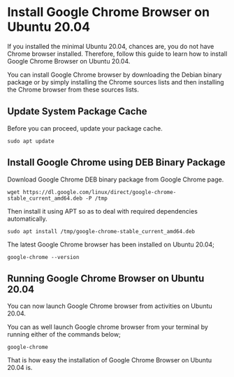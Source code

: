 # Install Google Chrome Browser on Ubuntu 20.04

If you installed the minimal Ubuntu 20.04, chances are, you do not have Chrome browser installed. Therefore, follow this guide to learn how to install Google Chrome Browser on Ubuntu 20.04.

You can install Google Chrome browser by downloading the Debian binary package or by simply installing the Chrome sources lists and then installing the Chrome browser from these sources lists.

## Update System Package Cache

Before you can proceed, update your package cache.

```none
sudo apt update
```

## Install Google Chrome using DEB Binary Package

Download Google Chrome DEB binary package from Google Chrome page.

```none
wget https://dl.google.com/linux/direct/google-chrome-stable_current_amd64.deb -P /tmp
```

Then install it using APT so as to deal with required dependencies automatically.

```none
sudo apt install /tmp/google-chrome-stable_current_amd64.deb
```

The latest Google Chrome browser has been installed on Ubuntu 20.04;

```none
google-chrome --version
```

## Running Google Chrome Browser on Ubuntu 20.04

You can now launch Google Chrome browser from activities on Ubuntu 20.04.

You can as well launch Google chrome browser from your terminal by running either of the commands below;

```none
google-chrome
```

That is how easy the installation of Google Chrome Browser on Ubuntu 20.04 is.

